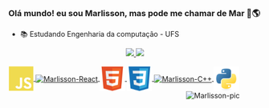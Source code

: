 ### Olá mundo! eu sou Marlisson, mas pode me chamar de Mar 👋🌎

- 📚 Estudando Engenharia da computação - UFS

<div align="center">
    <a href="https://github.com/marlissonmonte">
    <img height="150em" src="https://github-readme-stats.vercel.app/api?username=marlissonmonte&show_icons=true&theme=dracula&include_all_commits=true&count_private=true"/>
    <img height="150em" src="https://github-readme-stats.vercel.app/api/top-langs/?username=marlissonmonte&layout=compact&langs_count=7&theme=dracula"/>
  </div>

  <div style="display: inline_block"><br>
    <img align="center" alt="Marlisson-Js" height="50" width="50" src="https://raw.githubusercontent.com/devicons/devicon/master/icons/javascript/javascript-plain.svg">
    <img align="center" alt="Marlisson-React" height="50" width="50" src="https://cdn.jsdelivr.net/gh/devicons/devicon/icons/react/react-original.svg" />
    <img align="center" alt="Marlisson-HTML" height="50" width="50" src="https://raw.githubusercontent.com/devicons/devicon/master/icons/html5/html5-original.svg">
    <img align="center" alt="Marlisson-CSS" height="50" width="50" src="https://raw.githubusercontent.com/devicons/devicon/master/icons/css3/css3-original.svg">
    <img align="center" alt="Marlisson-C++" height="50" width="50"src="https://cdn.jsdelivr.net/gh/devicons/devicon/icons/cplusplus/cplusplus-original.svg" />
    <img align="center" alt="Marlisson-Python" height="50" width="50" src="https://raw.githubusercontent.com/devicons/devicon/master/icons/python/python-original.svg">
    <img align="right" alt="Marlisson-pic" height="150" width="150" src="![_3602bcfc-5014-449c-9174-c0711a1d85f8](https://github.com/MarlissonMonte/MarlissonMonte/assets/92329431/177733a4-60f3-4b51-ad9b-f16d2d3ef4a7)">
      
  </div>

